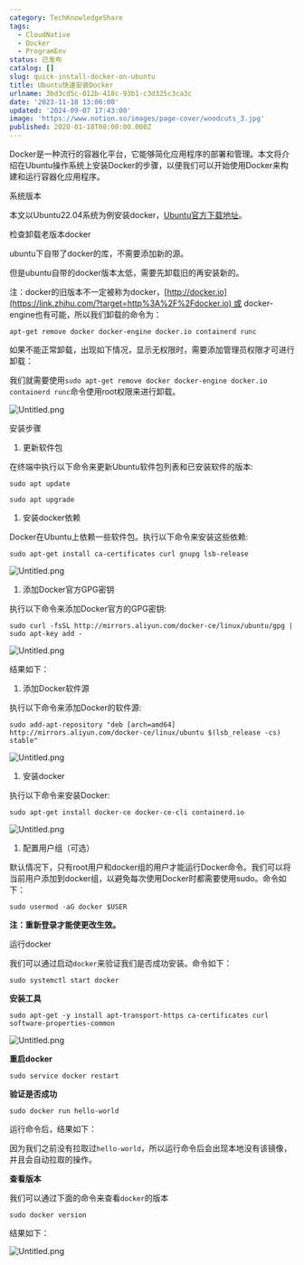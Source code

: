 ```yaml
---
category: TechKnowledgeShare
tags:
  - CloudNative
  - Docker
  - ProgramEnv
status: 已发布
catalog: []
slug: quick-install-docker-on-ubuntu
title: Ubuntu快速安装Docker
urlname: 3bd3cd5c-012b-418c-93b1-c3d325c3ca3c
date: '2023-11-18 13:06:00'
updated: '2024-09-07 17:43:00'
image: 'https://www.notion.so/images/page-cover/woodcuts_3.jpg'
published: 2020-01-18T08:00:00.000Z
---
```


Docker是一种流行的容器化平台，它能够简化应用程序的部署和管理。本文将介绍在Ubuntu操作系统上安装Docker的步骤，以便我们可以开始使用Docker来构建和运行容器化应用程序。


系统版本


本文以Ubuntu22.04系统为例安装docker，[Ubuntu官方下载地址](https://link.zhihu.com/?target=https%3A%2F%2Fubuntu.com%2Fdownload)。


检查卸载老版本docker


ubuntu下自带了docker的库，不需要添加新的源。


但是ubuntu自带的docker版本太低，需要先卸载旧的再安装新的。


注：docker的旧版本不一定被称为docker，[http://docker.io](https://link.zhihu.com/?target=http%3A%2F%2Fdocker.io) 或 docker-engine也有可能，所以我们卸载的命令为：


`apt-get remove docker docker-engine docker.io containerd runc`


如果不能正常卸载，出现如下情况，显示无权限时，需要添加管理员权限才可进行卸载：


我们就需要使用`sudo apt-get remove docker docker-engine docker.io containerd runc`命令使用root权限来进行卸载。


![Untitled.png](https://prod-files-secure.s3.us-west-2.amazonaws.com/5d24fe63-e567-4804-86f9-9fdc62e13082/39952d0f-7851-4550-b715-72a33876c773/Untitled.png?X-Amz-Algorithm=AWS4-HMAC-SHA256&X-Amz-Content-Sha256=UNSIGNED-PAYLOAD&X-Amz-Credential=ASIAZI2LB466YCBP3S2H%2F20250221%2Fus-west-2%2Fs3%2Faws4_request&X-Amz-Date=20250221T213254Z&X-Amz-Expires=3600&X-Amz-Security-Token=IQoJb3JpZ2luX2VjELX%2F%2F%2F%2F%2F%2F%2F%2F%2F%2FwEaCXVzLXdlc3QtMiJHMEUCIHten746o63o1A%2F%2BemClNjuVwpN81qZ7wbbamqpswZuNAiEA1afh9LPslhz0qPRMRPGa7jFfVnyQ%2BEYd2Rh3Ol5XESkqiAQI3v%2F%2F%2F%2F%2F%2F%2F%2F%2F%2FARAAGgw2Mzc0MjMxODM4MDUiDCHr%2B8dM5o0DMhNtayrcA32gLGBpOrDqsJyYB3wcpcovymOneNVjwM2v28rLUXHrBuM6EUAB%2Fbt1eJwq5TKeRtojh56NamRCrRz0YzREJr4ng8Hy1KYiLPZ%2F5a5jnmeem1btA%2BXz0Marki8HP6h9yr%2B60B0tg1HKZqcQKIuTnlKhYF512YS%2FhRYCSdGz3bTkf7SEbEieA4Sd54v11Z64bDYd16bYFyVKjgW70SDTveLMHoIh1lKG6Rp9mv1ndnAxFqMDQRClabwOusfYvdqRJdjHM%2BpAWNn8I0WGjwekgYCLj%2FvhjmqhDBflUGbVfpaHeaKp0uz5%2F2a4U0Oo35DNBTCBwT91cUL6B03f4FLug2jakKjPggkV5HooNFDQ1OOqSYyta0Pafsry8EmCMJsMcd8I37Rm00N7Ks%2FrA42q9OKnewGKKML95pMtIl7mO2SngzX6O7zIASzicJ9iEKfnPq6VqWW0ev1s6kYFuV1hUUQ6McvA7t1Fihjv1RzfpD4TGWo6IfFKHFCBj%2BbW0vQ3DsT7fas%2BEu6iduCCto63QYdbVWyepmv4LDvQia9iA2lweTfJpAHAfq5bhsZK52sat63DUw0uvYIqrHkv%2BZ4Ws7mi8%2FkpeeE285JncitmZJ1%2FfReo0WD1P3zCq01pMPPW470GOqUBnc%2F9t80YfPvsoa6c5A3nFYQvUze9%2Bl2jZgKhffOXX9qMjFhS9VUyIF74FKxk0jd9XCYfPzSmxx6ZU9Xy7TCX39UU9ay%2F%2F8bR6swLkO0cTdrh81kKb7ASBAPW4t1Eq7yRxrAORg2DZoG5YFvcuj4bDn19CZFW%2BBF3O2ygLV8fpXiqjlgkh0Y53ZmDpsgl592PvDZm0lx3xCh3t%2BR%2Fl4v%2BEpjjWG0y&X-Amz-Signature=e2bfed476b5234ff341f416701d6cdcd6e9121ab95c84933df8686fcb678d715&X-Amz-SignedHeaders=host&x-id=GetObject)


安装步骤

1. 更新软件包

在终端中执行以下命令来更新Ubuntu软件包列表和已安装软件的版本:


`sudo apt update`


`sudo apt upgrade`

1. 安装docker依赖

Docker在Ubuntu上依赖一些软件包。执行以下命令来安装这些依赖:


`sudo apt-get install ca-certificates curl gnupg lsb-release`


![Untitled.png](https://prod-files-secure.s3.us-west-2.amazonaws.com/5d24fe63-e567-4804-86f9-9fdc62e13082/b5a549a8-6621-4824-a151-93e8b0592f14/Untitled.png?X-Amz-Algorithm=AWS4-HMAC-SHA256&X-Amz-Content-Sha256=UNSIGNED-PAYLOAD&X-Amz-Credential=ASIAZI2LB466YCBP3S2H%2F20250221%2Fus-west-2%2Fs3%2Faws4_request&X-Amz-Date=20250221T213254Z&X-Amz-Expires=3600&X-Amz-Security-Token=IQoJb3JpZ2luX2VjELX%2F%2F%2F%2F%2F%2F%2F%2F%2F%2FwEaCXVzLXdlc3QtMiJHMEUCIHten746o63o1A%2F%2BemClNjuVwpN81qZ7wbbamqpswZuNAiEA1afh9LPslhz0qPRMRPGa7jFfVnyQ%2BEYd2Rh3Ol5XESkqiAQI3v%2F%2F%2F%2F%2F%2F%2F%2F%2F%2FARAAGgw2Mzc0MjMxODM4MDUiDCHr%2B8dM5o0DMhNtayrcA32gLGBpOrDqsJyYB3wcpcovymOneNVjwM2v28rLUXHrBuM6EUAB%2Fbt1eJwq5TKeRtojh56NamRCrRz0YzREJr4ng8Hy1KYiLPZ%2F5a5jnmeem1btA%2BXz0Marki8HP6h9yr%2B60B0tg1HKZqcQKIuTnlKhYF512YS%2FhRYCSdGz3bTkf7SEbEieA4Sd54v11Z64bDYd16bYFyVKjgW70SDTveLMHoIh1lKG6Rp9mv1ndnAxFqMDQRClabwOusfYvdqRJdjHM%2BpAWNn8I0WGjwekgYCLj%2FvhjmqhDBflUGbVfpaHeaKp0uz5%2F2a4U0Oo35DNBTCBwT91cUL6B03f4FLug2jakKjPggkV5HooNFDQ1OOqSYyta0Pafsry8EmCMJsMcd8I37Rm00N7Ks%2FrA42q9OKnewGKKML95pMtIl7mO2SngzX6O7zIASzicJ9iEKfnPq6VqWW0ev1s6kYFuV1hUUQ6McvA7t1Fihjv1RzfpD4TGWo6IfFKHFCBj%2BbW0vQ3DsT7fas%2BEu6iduCCto63QYdbVWyepmv4LDvQia9iA2lweTfJpAHAfq5bhsZK52sat63DUw0uvYIqrHkv%2BZ4Ws7mi8%2FkpeeE285JncitmZJ1%2FfReo0WD1P3zCq01pMPPW470GOqUBnc%2F9t80YfPvsoa6c5A3nFYQvUze9%2Bl2jZgKhffOXX9qMjFhS9VUyIF74FKxk0jd9XCYfPzSmxx6ZU9Xy7TCX39UU9ay%2F%2F8bR6swLkO0cTdrh81kKb7ASBAPW4t1Eq7yRxrAORg2DZoG5YFvcuj4bDn19CZFW%2BBF3O2ygLV8fpXiqjlgkh0Y53ZmDpsgl592PvDZm0lx3xCh3t%2BR%2Fl4v%2BEpjjWG0y&X-Amz-Signature=0f6394a7113c7db7d71995146f3aad8adcd3a3f6005230d45064fdef2a8b8b69&X-Amz-SignedHeaders=host&x-id=GetObject)

1. 添加Docker官方GPG密钥

执行以下命令来添加Docker官方的GPG密钥:


`sudo curl -fsSL http://mirrors.aliyun.com/docker-ce/linux/ubuntu/gpg | sudo apt-key add -`


![Untitled.png](https://prod-files-secure.s3.us-west-2.amazonaws.com/5d24fe63-e567-4804-86f9-9fdc62e13082/98014b5e-f5b7-4b16-804e-ab6917971bd3/Untitled.png?X-Amz-Algorithm=AWS4-HMAC-SHA256&X-Amz-Content-Sha256=UNSIGNED-PAYLOAD&X-Amz-Credential=ASIAZI2LB466YCBP3S2H%2F20250221%2Fus-west-2%2Fs3%2Faws4_request&X-Amz-Date=20250221T213254Z&X-Amz-Expires=3600&X-Amz-Security-Token=IQoJb3JpZ2luX2VjELX%2F%2F%2F%2F%2F%2F%2F%2F%2F%2FwEaCXVzLXdlc3QtMiJHMEUCIHten746o63o1A%2F%2BemClNjuVwpN81qZ7wbbamqpswZuNAiEA1afh9LPslhz0qPRMRPGa7jFfVnyQ%2BEYd2Rh3Ol5XESkqiAQI3v%2F%2F%2F%2F%2F%2F%2F%2F%2F%2FARAAGgw2Mzc0MjMxODM4MDUiDCHr%2B8dM5o0DMhNtayrcA32gLGBpOrDqsJyYB3wcpcovymOneNVjwM2v28rLUXHrBuM6EUAB%2Fbt1eJwq5TKeRtojh56NamRCrRz0YzREJr4ng8Hy1KYiLPZ%2F5a5jnmeem1btA%2BXz0Marki8HP6h9yr%2B60B0tg1HKZqcQKIuTnlKhYF512YS%2FhRYCSdGz3bTkf7SEbEieA4Sd54v11Z64bDYd16bYFyVKjgW70SDTveLMHoIh1lKG6Rp9mv1ndnAxFqMDQRClabwOusfYvdqRJdjHM%2BpAWNn8I0WGjwekgYCLj%2FvhjmqhDBflUGbVfpaHeaKp0uz5%2F2a4U0Oo35DNBTCBwT91cUL6B03f4FLug2jakKjPggkV5HooNFDQ1OOqSYyta0Pafsry8EmCMJsMcd8I37Rm00N7Ks%2FrA42q9OKnewGKKML95pMtIl7mO2SngzX6O7zIASzicJ9iEKfnPq6VqWW0ev1s6kYFuV1hUUQ6McvA7t1Fihjv1RzfpD4TGWo6IfFKHFCBj%2BbW0vQ3DsT7fas%2BEu6iduCCto63QYdbVWyepmv4LDvQia9iA2lweTfJpAHAfq5bhsZK52sat63DUw0uvYIqrHkv%2BZ4Ws7mi8%2FkpeeE285JncitmZJ1%2FfReo0WD1P3zCq01pMPPW470GOqUBnc%2F9t80YfPvsoa6c5A3nFYQvUze9%2Bl2jZgKhffOXX9qMjFhS9VUyIF74FKxk0jd9XCYfPzSmxx6ZU9Xy7TCX39UU9ay%2F%2F8bR6swLkO0cTdrh81kKb7ASBAPW4t1Eq7yRxrAORg2DZoG5YFvcuj4bDn19CZFW%2BBF3O2ygLV8fpXiqjlgkh0Y53ZmDpsgl592PvDZm0lx3xCh3t%2BR%2Fl4v%2BEpjjWG0y&X-Amz-Signature=5bca2c154177f5b8a494066d2ab33aca5367c0987c4d7ef8603914414e425182&X-Amz-SignedHeaders=host&x-id=GetObject)


结果如下：

1. 添加Docker软件源

执行以下命令来添加Docker的软件源:


`sudo add-apt-repository "deb [arch=amd64] http://mirrors.aliyun.com/docker-ce/linux/ubuntu $(lsb_release -cs) stable"`


![Untitled.png](https://prod-files-secure.s3.us-west-2.amazonaws.com/5d24fe63-e567-4804-86f9-9fdc62e13082/7fc5bdbe-9d4c-48b8-ba03-3309380f47ba/Untitled.png?X-Amz-Algorithm=AWS4-HMAC-SHA256&X-Amz-Content-Sha256=UNSIGNED-PAYLOAD&X-Amz-Credential=ASIAZI2LB466YCBP3S2H%2F20250221%2Fus-west-2%2Fs3%2Faws4_request&X-Amz-Date=20250221T213254Z&X-Amz-Expires=3600&X-Amz-Security-Token=IQoJb3JpZ2luX2VjELX%2F%2F%2F%2F%2F%2F%2F%2F%2F%2FwEaCXVzLXdlc3QtMiJHMEUCIHten746o63o1A%2F%2BemClNjuVwpN81qZ7wbbamqpswZuNAiEA1afh9LPslhz0qPRMRPGa7jFfVnyQ%2BEYd2Rh3Ol5XESkqiAQI3v%2F%2F%2F%2F%2F%2F%2F%2F%2F%2FARAAGgw2Mzc0MjMxODM4MDUiDCHr%2B8dM5o0DMhNtayrcA32gLGBpOrDqsJyYB3wcpcovymOneNVjwM2v28rLUXHrBuM6EUAB%2Fbt1eJwq5TKeRtojh56NamRCrRz0YzREJr4ng8Hy1KYiLPZ%2F5a5jnmeem1btA%2BXz0Marki8HP6h9yr%2B60B0tg1HKZqcQKIuTnlKhYF512YS%2FhRYCSdGz3bTkf7SEbEieA4Sd54v11Z64bDYd16bYFyVKjgW70SDTveLMHoIh1lKG6Rp9mv1ndnAxFqMDQRClabwOusfYvdqRJdjHM%2BpAWNn8I0WGjwekgYCLj%2FvhjmqhDBflUGbVfpaHeaKp0uz5%2F2a4U0Oo35DNBTCBwT91cUL6B03f4FLug2jakKjPggkV5HooNFDQ1OOqSYyta0Pafsry8EmCMJsMcd8I37Rm00N7Ks%2FrA42q9OKnewGKKML95pMtIl7mO2SngzX6O7zIASzicJ9iEKfnPq6VqWW0ev1s6kYFuV1hUUQ6McvA7t1Fihjv1RzfpD4TGWo6IfFKHFCBj%2BbW0vQ3DsT7fas%2BEu6iduCCto63QYdbVWyepmv4LDvQia9iA2lweTfJpAHAfq5bhsZK52sat63DUw0uvYIqrHkv%2BZ4Ws7mi8%2FkpeeE285JncitmZJ1%2FfReo0WD1P3zCq01pMPPW470GOqUBnc%2F9t80YfPvsoa6c5A3nFYQvUze9%2Bl2jZgKhffOXX9qMjFhS9VUyIF74FKxk0jd9XCYfPzSmxx6ZU9Xy7TCX39UU9ay%2F%2F8bR6swLkO0cTdrh81kKb7ASBAPW4t1Eq7yRxrAORg2DZoG5YFvcuj4bDn19CZFW%2BBF3O2ygLV8fpXiqjlgkh0Y53ZmDpsgl592PvDZm0lx3xCh3t%2BR%2Fl4v%2BEpjjWG0y&X-Amz-Signature=4343793df7f3a3bb0c8576ed5ca09c310719a2cf344aaf5fbcf99c529418da1b&X-Amz-SignedHeaders=host&x-id=GetObject)

1. 安装docker

执行以下命令来安装Docker:


`sudo apt-get install docker-ce docker-ce-cli containerd.io`


![Untitled.png](https://prod-files-secure.s3.us-west-2.amazonaws.com/5d24fe63-e567-4804-86f9-9fdc62e13082/d5ede442-ffc5-49c3-a76a-76559a797244/Untitled.png?X-Amz-Algorithm=AWS4-HMAC-SHA256&X-Amz-Content-Sha256=UNSIGNED-PAYLOAD&X-Amz-Credential=ASIAZI2LB466YCBP3S2H%2F20250221%2Fus-west-2%2Fs3%2Faws4_request&X-Amz-Date=20250221T213254Z&X-Amz-Expires=3600&X-Amz-Security-Token=IQoJb3JpZ2luX2VjELX%2F%2F%2F%2F%2F%2F%2F%2F%2F%2FwEaCXVzLXdlc3QtMiJHMEUCIHten746o63o1A%2F%2BemClNjuVwpN81qZ7wbbamqpswZuNAiEA1afh9LPslhz0qPRMRPGa7jFfVnyQ%2BEYd2Rh3Ol5XESkqiAQI3v%2F%2F%2F%2F%2F%2F%2F%2F%2F%2FARAAGgw2Mzc0MjMxODM4MDUiDCHr%2B8dM5o0DMhNtayrcA32gLGBpOrDqsJyYB3wcpcovymOneNVjwM2v28rLUXHrBuM6EUAB%2Fbt1eJwq5TKeRtojh56NamRCrRz0YzREJr4ng8Hy1KYiLPZ%2F5a5jnmeem1btA%2BXz0Marki8HP6h9yr%2B60B0tg1HKZqcQKIuTnlKhYF512YS%2FhRYCSdGz3bTkf7SEbEieA4Sd54v11Z64bDYd16bYFyVKjgW70SDTveLMHoIh1lKG6Rp9mv1ndnAxFqMDQRClabwOusfYvdqRJdjHM%2BpAWNn8I0WGjwekgYCLj%2FvhjmqhDBflUGbVfpaHeaKp0uz5%2F2a4U0Oo35DNBTCBwT91cUL6B03f4FLug2jakKjPggkV5HooNFDQ1OOqSYyta0Pafsry8EmCMJsMcd8I37Rm00N7Ks%2FrA42q9OKnewGKKML95pMtIl7mO2SngzX6O7zIASzicJ9iEKfnPq6VqWW0ev1s6kYFuV1hUUQ6McvA7t1Fihjv1RzfpD4TGWo6IfFKHFCBj%2BbW0vQ3DsT7fas%2BEu6iduCCto63QYdbVWyepmv4LDvQia9iA2lweTfJpAHAfq5bhsZK52sat63DUw0uvYIqrHkv%2BZ4Ws7mi8%2FkpeeE285JncitmZJ1%2FfReo0WD1P3zCq01pMPPW470GOqUBnc%2F9t80YfPvsoa6c5A3nFYQvUze9%2Bl2jZgKhffOXX9qMjFhS9VUyIF74FKxk0jd9XCYfPzSmxx6ZU9Xy7TCX39UU9ay%2F%2F8bR6swLkO0cTdrh81kKb7ASBAPW4t1Eq7yRxrAORg2DZoG5YFvcuj4bDn19CZFW%2BBF3O2ygLV8fpXiqjlgkh0Y53ZmDpsgl592PvDZm0lx3xCh3t%2BR%2Fl4v%2BEpjjWG0y&X-Amz-Signature=78351d8d6dd781fcf0c8b16685e2698b649755ce783a0e585354bf12b3468c4d&X-Amz-SignedHeaders=host&x-id=GetObject)

1. 配置用户组（可选）

默认情况下，只有root用户和docker组的用户才能运行Docker命令。我们可以将当前用户添加到docker组，以避免每次使用Docker时都需要使用sudo。命令如下：


`sudo usermod -aG docker $USER`


**注：重新登录才能使更改生效。**


运行docker


我们可以通过启动`docker`来验证我们是否成功安装。命令如下：


`sudo systemctl start docker`


**安装工具**


`sudo apt-get -y install apt-transport-https ca-certificates curl software-properties-common`


![Untitled.png](https://prod-files-secure.s3.us-west-2.amazonaws.com/5d24fe63-e567-4804-86f9-9fdc62e13082/0c3615c1-94db-46f5-9743-68bb221a9964/Untitled.png?X-Amz-Algorithm=AWS4-HMAC-SHA256&X-Amz-Content-Sha256=UNSIGNED-PAYLOAD&X-Amz-Credential=ASIAZI2LB466YCBP3S2H%2F20250221%2Fus-west-2%2Fs3%2Faws4_request&X-Amz-Date=20250221T213254Z&X-Amz-Expires=3600&X-Amz-Security-Token=IQoJb3JpZ2luX2VjELX%2F%2F%2F%2F%2F%2F%2F%2F%2F%2FwEaCXVzLXdlc3QtMiJHMEUCIHten746o63o1A%2F%2BemClNjuVwpN81qZ7wbbamqpswZuNAiEA1afh9LPslhz0qPRMRPGa7jFfVnyQ%2BEYd2Rh3Ol5XESkqiAQI3v%2F%2F%2F%2F%2F%2F%2F%2F%2F%2FARAAGgw2Mzc0MjMxODM4MDUiDCHr%2B8dM5o0DMhNtayrcA32gLGBpOrDqsJyYB3wcpcovymOneNVjwM2v28rLUXHrBuM6EUAB%2Fbt1eJwq5TKeRtojh56NamRCrRz0YzREJr4ng8Hy1KYiLPZ%2F5a5jnmeem1btA%2BXz0Marki8HP6h9yr%2B60B0tg1HKZqcQKIuTnlKhYF512YS%2FhRYCSdGz3bTkf7SEbEieA4Sd54v11Z64bDYd16bYFyVKjgW70SDTveLMHoIh1lKG6Rp9mv1ndnAxFqMDQRClabwOusfYvdqRJdjHM%2BpAWNn8I0WGjwekgYCLj%2FvhjmqhDBflUGbVfpaHeaKp0uz5%2F2a4U0Oo35DNBTCBwT91cUL6B03f4FLug2jakKjPggkV5HooNFDQ1OOqSYyta0Pafsry8EmCMJsMcd8I37Rm00N7Ks%2FrA42q9OKnewGKKML95pMtIl7mO2SngzX6O7zIASzicJ9iEKfnPq6VqWW0ev1s6kYFuV1hUUQ6McvA7t1Fihjv1RzfpD4TGWo6IfFKHFCBj%2BbW0vQ3DsT7fas%2BEu6iduCCto63QYdbVWyepmv4LDvQia9iA2lweTfJpAHAfq5bhsZK52sat63DUw0uvYIqrHkv%2BZ4Ws7mi8%2FkpeeE285JncitmZJ1%2FfReo0WD1P3zCq01pMPPW470GOqUBnc%2F9t80YfPvsoa6c5A3nFYQvUze9%2Bl2jZgKhffOXX9qMjFhS9VUyIF74FKxk0jd9XCYfPzSmxx6ZU9Xy7TCX39UU9ay%2F%2F8bR6swLkO0cTdrh81kKb7ASBAPW4t1Eq7yRxrAORg2DZoG5YFvcuj4bDn19CZFW%2BBF3O2ygLV8fpXiqjlgkh0Y53ZmDpsgl592PvDZm0lx3xCh3t%2BR%2Fl4v%2BEpjjWG0y&X-Amz-Signature=ed53a39f29b974a4f8a6f1bc4af016ab5715e0b0a9e1f2f2564a2f230dbed614&X-Amz-SignedHeaders=host&x-id=GetObject)


**重启docker**


`sudo service docker restart`


**验证是否成功**


`sudo docker run hello-world`


运行命令后，结果如下：


因为我们之前没有拉取过`hello-world`，所以运行命令后会出现本地没有该镜像，并且会自动拉取的操作。


**查看版本**


我们可以通过下面的命令来查看`docker`的版本


`sudo docker version`


结果如下：


![Untitled.png](https://prod-files-secure.s3.us-west-2.amazonaws.com/5d24fe63-e567-4804-86f9-9fdc62e13082/efdb509a-3c1e-41a3-91ee-a1bd88793688/Untitled.png?X-Amz-Algorithm=AWS4-HMAC-SHA256&X-Amz-Content-Sha256=UNSIGNED-PAYLOAD&X-Amz-Credential=ASIAZI2LB466YCBP3S2H%2F20250221%2Fus-west-2%2Fs3%2Faws4_request&X-Amz-Date=20250221T213254Z&X-Amz-Expires=3600&X-Amz-Security-Token=IQoJb3JpZ2luX2VjELX%2F%2F%2F%2F%2F%2F%2F%2F%2F%2FwEaCXVzLXdlc3QtMiJHMEUCIHten746o63o1A%2F%2BemClNjuVwpN81qZ7wbbamqpswZuNAiEA1afh9LPslhz0qPRMRPGa7jFfVnyQ%2BEYd2Rh3Ol5XESkqiAQI3v%2F%2F%2F%2F%2F%2F%2F%2F%2F%2FARAAGgw2Mzc0MjMxODM4MDUiDCHr%2B8dM5o0DMhNtayrcA32gLGBpOrDqsJyYB3wcpcovymOneNVjwM2v28rLUXHrBuM6EUAB%2Fbt1eJwq5TKeRtojh56NamRCrRz0YzREJr4ng8Hy1KYiLPZ%2F5a5jnmeem1btA%2BXz0Marki8HP6h9yr%2B60B0tg1HKZqcQKIuTnlKhYF512YS%2FhRYCSdGz3bTkf7SEbEieA4Sd54v11Z64bDYd16bYFyVKjgW70SDTveLMHoIh1lKG6Rp9mv1ndnAxFqMDQRClabwOusfYvdqRJdjHM%2BpAWNn8I0WGjwekgYCLj%2FvhjmqhDBflUGbVfpaHeaKp0uz5%2F2a4U0Oo35DNBTCBwT91cUL6B03f4FLug2jakKjPggkV5HooNFDQ1OOqSYyta0Pafsry8EmCMJsMcd8I37Rm00N7Ks%2FrA42q9OKnewGKKML95pMtIl7mO2SngzX6O7zIASzicJ9iEKfnPq6VqWW0ev1s6kYFuV1hUUQ6McvA7t1Fihjv1RzfpD4TGWo6IfFKHFCBj%2BbW0vQ3DsT7fas%2BEu6iduCCto63QYdbVWyepmv4LDvQia9iA2lweTfJpAHAfq5bhsZK52sat63DUw0uvYIqrHkv%2BZ4Ws7mi8%2FkpeeE285JncitmZJ1%2FfReo0WD1P3zCq01pMPPW470GOqUBnc%2F9t80YfPvsoa6c5A3nFYQvUze9%2Bl2jZgKhffOXX9qMjFhS9VUyIF74FKxk0jd9XCYfPzSmxx6ZU9Xy7TCX39UU9ay%2F%2F8bR6swLkO0cTdrh81kKb7ASBAPW4t1Eq7yRxrAORg2DZoG5YFvcuj4bDn19CZFW%2BBF3O2ygLV8fpXiqjlgkh0Y53ZmDpsgl592PvDZm0lx3xCh3t%2BR%2Fl4v%2BEpjjWG0y&X-Amz-Signature=d0860f59ed4733b5c0f929f6c32a7f97bd250271877ace3a879501123bf39b97&X-Amz-SignedHeaders=host&x-id=GetObject)

